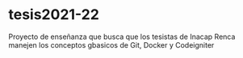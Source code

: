 # tesis2021-22

Proyecto de enseñanza que busca que los tesistas de Inacap Renca manejen los conceptos gbasicos de Git, Docker y Codeigniter
